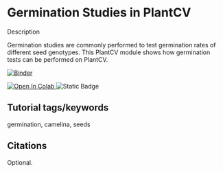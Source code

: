 # Germination Studies in PlantCV

Description

Germination studies are commonly performed to test germination rates of different seed genotypes. This PlantCV module shows how germination tests can be performed on PlantCV.

[![Binder](https://mybinder.org/badge_logo.svg)](https://mybinder.org/v2/gh/danforthcenter/plantcv-tutorial-germination.git/HEAD?labpath=Index.ipynb)

<a target="_blank" href="https://colab.research.google.com/github/danforthcenter/plantcv-tutorial-germination.git">
  <img src="https://colab.research.google.com/assets/colab-badge.svg" alt="Open In Colab"/>
</a>

<img alt="Static Badge" src="https://img.shields.io/badge/Open%20on%20GitHub-black?logo=github&link=https%3A%2F%2Fgithub.com%2Fdanforthcenter%2Fplantcv-tutorial-germination.git">


## Tutorial tags/keywords

germination, camelina, seeds

## Citations

Optional.
